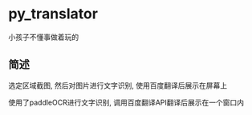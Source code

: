 # py_translator
小孩子不懂事做着玩的

## 简述
选定区域截图, 然后对图片进行文字识别, 使用百度翻译后展示在屏幕上

使用了paddleOCR进行文字识别, 调用百度翻译API翻译后展示在一个窗口内

